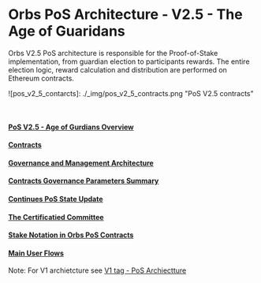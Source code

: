 # Orbs PoS Architecture - V2.5 - The Age of Guaridans
Orbs V2.5 PoS architecture is responsible for the Proof-of-Stake implementation, from guardian election to participants rewards. The entire election logic, reward calculation and distribution are performed on Ethereum contracts. 

![pos_v2_5_contarcts]: ./_img/pos_v2_5_contracts.png "PoS V2.5 contracts"

&nbsp;

#### [PoS V2.5 - Age of Gurdians Overview](https://www.orbs.com/orbs-pos-universe/)

#### [Contracts](./contracts.md)

#### [Governance and Management Architecture](./management.md)

#### [Contracts Governance Parameters Summary](./parameters.md)

#### [Continues PoS State Update](./continues_state_update.md)

#### [The Certificatied Committee](./certified_committee.md)

#### [Stake Notation in Orbs PoS Contracts](./stake_notation.md)

#### [Main User Flows](./user_flows.md)



Note: For V1 archietcture see [V1 tag - PoS Archiectture](https://github.com/orbs-network/orbs-spec/tree/V1/pos-architecture)
